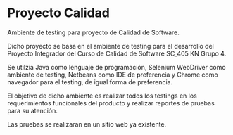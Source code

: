 # Proyecto Calidad
Ambiente de testing para proyecto de Calidad de Software.

Dicho proyecto se basa en el ambiente de testing para el desarrollo del Proyecto Integrador del Curso de Calidad de Software SC_405 KN Grupo 4.

Se utilzia Java como lenguaje de programación, Selenium WebDriver como ambiente de testing, Netbeans como IDE de preferencia y Chrome como navegador para el testing, de igual forma de preferencia.

El objetivo de dicho ambiente es realizar todos los testings en los requerimientos funcionales del producto y realizar reportes de pruebas para su atención.

Las pruebas se realizaran en un sitio web ya existente.
